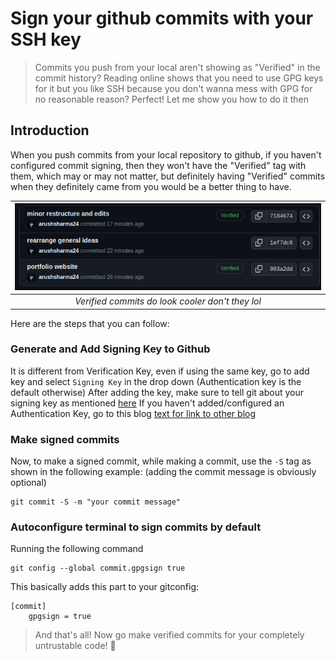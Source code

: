 # Sign your github commits with your SSH key

<!-- Some image -->

<!-- Quote formatting: Part which talks about the gist of the blog (eg. facing an issue with this? this happens but want this to happen? yada yada) -->

> Commits you push from your local aren't showing as "Verified" in the commit history? Reading online shows that you need to use GPG keys for it but you like SSH because you don't wanna mess with GPG for no reasonable reason? Perfect! Let me show you how to do it then 

## Introduction
<!-- Basic introduction of the topic on hand -->
When you push commits from your local repository to github, if you haven't configured commit signing, then they won't have the "Verified" tag with them, which may or may not matter, but definitely having "Verified" commits when they definitely came from you would be a better thing to have.

<center>

| ![Comparision of Verified and Unverified commits](images/how-to-sign-github-commits-1.png) |
|:--:|
| *Verified commits do look cooler don't they lol* |

</center>

Here are the steps that you can follow:

### Generate and Add Signing Key to Github
It is different from Verification Key, even if using the same key, go to add key and select `Signing Key` in the drop down (Authentication key is the default otherwise)
After adding the key, make sure to tell git about your signing key as mentioned [here](https://docs.github.com/en/authentication/managing-commit-signature-verification/telling-git-about-your-signing-key#telling-git-about-your-ssh-key)
If you haven't added/configured an Authentication Key, go to this blog [text for link to other blog](link.to.other.blog)

### Make signed commits
Now, to make a signed commit, while making a commit, use the `-S` tag as shown in the following example: (adding the commit message is obviously optional)
```
git commit -S -m "your commit message"
```
<!-- etc etc for steps -->

### Autoconfigure terminal to sign commits by default
Running the following command 
```
git config --global commit.gpgsign true
```

This basically adds this part to your gitconfig:
```
[commit]
	gpgsign = true
```

> And that's all! Now go make verified commits for your completely untrustable code! 🤠

